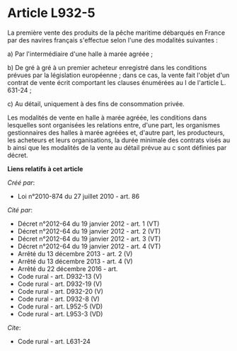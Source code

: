 # Article L932-5

La première vente des produits de la pêche maritime débarqués en France par des navires français s'effectue selon l'une des
modalités suivantes : 

a) Par l'intermédiaire d'une halle à marée agréée ; 

b) De gré à gré à un premier acheteur enregistré dans les conditions prévues par la législation européenne ; dans ce cas, la
vente fait l'objet d'un contrat de vente écrit comportant les clauses énumérées au I de l'article L. 631-24 ; 

c) Au détail, uniquement à des fins de consommation privée. 

Les modalités de vente en halle à marée agréée, les conditions dans lesquelles sont organisées les relations entre, d'une
part, les organismes gestionnaires des halles à marée agréées et, d'autre part, les producteurs, les acheteurs et leurs
organisations, la durée minimale des contrats visés au b ainsi que les modalités de la vente au détail prévue au c sont
définies par décret.

**Liens relatifs à cet article**

_Créé par_:

  - Loi n°2010-874 du 27 juillet 2010 - art. 86

_Cité par_:

  - Décret n°2012-64 du 19 janvier 2012 - art. 1 (VT)
  - Décret n°2012-64 du 19 janvier 2012 - art. 2 (VT)
  - Décret n°2012-64 du 19 janvier 2012 - art. 3 (VT)
  - Décret n°2012-64 du 19 janvier 2012 - art. 4 (VT)
  - Arrêté du 13 décembre 2013 - art. 2 (V)
  - Arrêté du 13 décembre 2013 - art. 4 (V)
  - Arrêté du 22 décembre 2016 - art.
  - Code rural - art. D932-13 (V)
  - Code rural - art. D932-19 (V)
  - Code rural - art. D932-20 (V)
  - Code rural - art. D932-8 (V)
  - Code rural - art. L952-5 (VD)
  - Code rural - art. L953-3 (VD)

_Cite_:

  - Code rural - art. L631-24
